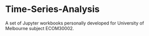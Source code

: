 # Time-Series-Analysis
A set of Jupyter workbooks personally developed for University of Melbourne subject ECOM30002.
